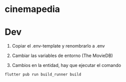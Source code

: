 # cinemapedia

# Dev

1. Copiar el .env-template y renombrarlo a .env
2. Cambiar las variables de entorno (The MovieDB)

3. Cambios en la entidad, hay que ejecutar el comando
```
flutter pub run build_runner build
```